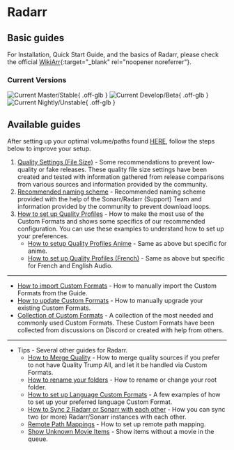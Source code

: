 # Radarr

## Basic guides

For Installation, Quick Start Guide, and the basics of Radarr, please check the official [WikiArr](https://wiki.servarr.com/en/radarr){:target="\_blank" rel="noopener noreferrer"}.

### Current Versions

![Current Master/Stable](https://img.shields.io/badge/dynamic/json?color=4051B5&style=for-the-badge&label=Master&query=%24%5B0%5D.version&url=https://radarr.servarr.com/v1/update/master/changes){ .off-glb } ![Current Develop/Beta](https://img.shields.io/badge/dynamic/json?color=4051B5&style=for-the-badge&label=Develop&query=%24%5B0%5D.version&url=https://radarr.servarr.com/v1/update/develop/changes){ .off-glb } ![Current Nightly/Unstable](https://img.shields.io/badge/dynamic/json?color=4051B5&style=for-the-badge&label=Nightly&query=%24%5B0%5D.version&url=https://radarr.servarr.com/v1/update/nightly/changes){ .off-glb }

## Available guides

After setting up your optimal volume/paths found [HERE](/Hardlinks/Hardlinks-and-Instant-Moves/), follow the steps below to improve your setup.

1. [Quality Settings (File Size)](/Radarr/Radarr-Quality-Settings-File-Size/) - Some recommendations to prevent low-quality or fake releases. These quality file size settings have been created and tested with information gathered from release comparisons from various sources and information provided by the community.
1. [Recommended naming scheme](/Radarr/Radarr-recommended-naming-scheme/) - Recommended naming scheme provided with the help of the Sonarr/Radarr (Support) Team and information provided by the community to prevent download loops.
1. [How to set up Quality Profiles](/Radarr/radarr-setup-quality-profiles/) - How to make the most use of the Custom Formats and shows some specifics of our recommended configuration. You can use these examples to understand how to set up your preferences.
    - [How to setup Quality Profiles Anime](/Radarr/radarr-setup-quality-profiles-anime/) - Same as above but specific for anime.
    - [How to set up Quality Profiles (French)](/Radarr/radarr-setup-quality-profiles-french-en/) - Same as above but specific for French and English Audio.

---

- [How to import Custom Formats](/Radarr/Radarr-import-custom-formats/) - How to manually import the Custom Formats from the Guide.
- [How to update Custom Formats](/Radarr/Radarr-how-to-update-custom-formats/) - How to manually upgrade your existing Custom Formats.
- [Collection of Custom Formats](/Radarr/Radarr-collection-of-custom-formats/) - A collection of the most needed and commonly used Custom Formats. These Custom Formats have been collected from discussions on Discord or created with help from others.

---

- Tips - Several other guides for Radarr.
    - [How to Merge Quality](/Radarr/Tips/Merge-quality/) - How to merge quality sources if you prefer to not have Quality Trump All, and let it be handled via Custom Formats.
    - [How to rename your folders](/Radarr/Tips/Radarr-rename-your-folders/) - How to rename or change your root folder.
    - [How to set up Language Custom Formats](/Radarr/Tips/How-to-setup-language-custom-formats/) - A few examples of how to set up your preferred language Custom Format.
    - [How to Sync 2 Radarr or Sonarr with each other](/Radarr/Tips/Sync-2-radarr-sonarr/) - How you can sync two (or more) Radarr/Sonarr instances with each other.
    - [Remote Path Mappings](/Radarr/Radarr-remote-path-mapping/) - How to set up remote path mapping.
    - [Show Unknown Movie Items](/Radarr/Tips/Radarr-show-unknown-movie-items/) - Show items without a movie in the queue.
